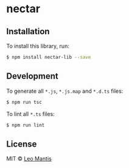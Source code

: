 # nectar

## Installation

To install this library, run:

```bash
$ npm install nectar-lib --save
```

## Development

To generate all `*.js`, `*.js.map` and `*.d.ts` files:

```bash
$ npm run tsc
```

To lint all `*.ts` files:

```bash
$ npm run lint
```

## License

MIT © [Leo Mantis](leo.mantis@brafton.com)
